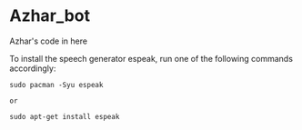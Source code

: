 # Azhar_bot
Azhar's code in here

To install the speech generator espeak, run one of the following commands accordingly:

    sudo pacman -Syu espeak
    
    or
    
    sudo apt-get install espeak
